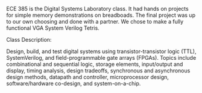 ECE 385 is the Digital Systems Laboratory class. It had hands on projects for simple memory demonstrations on breadboads. 
The final project was up to our own choosing and done with a partner. We chose to make a fully functional VGA System Verilog Tetris.

Class Description:

Design, build, and test digital systems using transistor-transistor logic (TTL), SystemVerilog, and field-programmable gate arrays (FPGAs). 
Topics include combinational and sequential logic, storage elements, input/output and display, timing analysis, design tradeoffs, synchronous 
and asynchronous design methods, datapath and controller, microprocessor design, software/hardware co-design, and system-on-a-chip.
